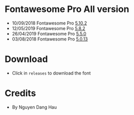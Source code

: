 # Fontawesome Pro All version
<ul>
<li>10/09/2018 Fontawesome Pro <a href="https://github.com/ngdanghau/fontawesome-pro/releases/tag/5.10.2">5.10.2</a></li>
<li>12/05/2019 Fontawesome Pro <a href="https://github.com/ngdanghau/fontawesome-pro/releases/tag/5.8.2">5.8.2</a></li>
<li>26/04/2019 Fontawesome Pro <a href="https://github.com/ngdanghau/fontawesome-pro/releases/tag/5.5.0">5.5.0</a></li>
<li>03/08/2018 Fontawesome Pro <a href="https://github.com/ngdanghau/fontawesome-pro/releases/tag/5.0.13">5.0.13</a></li>
</ul>

# Download
- Click in <code>releases</code> to download the font

# Credits
- By Nguyen Dang Hau
